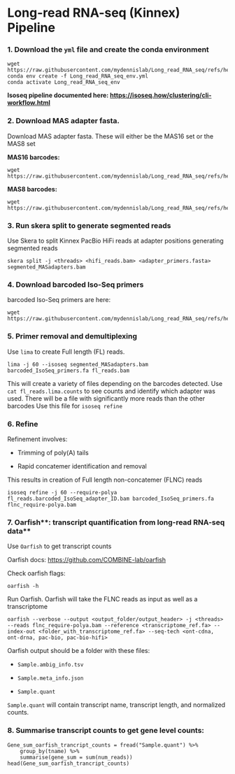 
# Long-read RNA-seq (Kinnex) Pipeline

### 1. Download the `yml` file and create the conda environment

```         
wget https://raw.githubusercontent.com/mydennislab/Long_read_RNA_seq/refs/heads/main/Long_read_RNA_seq_env.yml
conda env create -f Long_read_RNA_seq_env.yml
conda activate Long_read_RNA_seq_env
```

**Isoseq pipeline documented here: <https://isoseq.how/clustering/cli-workflow.html>**

### 2. Download MAS adapter fasta.

Download MAS adapter fasta. These will either be the MAS16 set or the MAS8 set

**MAS16 barcodes:**

```         
wget https://raw.githubusercontent.com/mydennislab/Long_read_RNA_seq/refs/heads/main/mas16_primers.fasta
```

**MAS8 barcodes:**

```         
wget https://raw.githubusercontent.com/mydennislab/Long_read_RNA_seq/refs/heads/main/mas8_primers.fasta
```

### 3. Run skera split to generate segmented reads

Use Skera to split Kinnex PacBio HiFi reads at adapter positions generating segmented reads

```         
skera split -j <threads> <hifi_reads.bam> <adapter_primers.fasta> segmented_MASadapters.bam
```

### 4. Download barcoded Iso-Seq primers

barcoded Iso-Seq primers are here:

```         
wget https://raw.githubusercontent.com/mydennislab/Long_read_RNA_seq/refs/heads/main/barcoded_IsoSeq_primers.fa
```

### 5. Primer removal and demultiplexing

Use `lima` to create Full length (FL) reads.

```         
lima -j 60 --isoseq segmented_MASadapters.bam barcoded_IsoSeq_primers.fa fl_reads.bam
```

This will create a variety of files depending on the barcodes detected. Use `cat fl_reads.lima.counts` to see counts and identify which adapter was used. There will be a file with significantly more reads than the other barcodes Use this file for `isoseq refine`

### 6. Refine

Refinement involves:

-   Trimming of poly(A) tails

-   Rapid concatemer identification and removal

This results in creation of Full length non-concatemer (FLNC) reads

```         
isoseq refine -j 60 --require-polya fl_reads.barcoded_IsoSeq_adapter_ID.bam barcoded_IsoSeq_primers.fa flnc_require-polya.bam
```

### 7. Oarfish**: transcript quantification from long-read RNA-seq data**


Use `Oarfish` to get transcript counts

Oarfish docs: <https://github.com/COMBINE-lab/oarfish>

Check oarfish flags:

```         
oarfish -h
```

Run Oarfish. Oarfish will take the FLNC reads as input as well as a transcriptome

```         
oarfish --verbose --output <output_folder/output_header> -j <threads> --reads flnc_require-polya.bam --reference <transcriptome_ref.fa> --index-out <folder_with_transcriptome_ref.fa> --seq-tech <ont-cdna, ont-drna, pac-bio, pac-bio-hifi>
```

Oarfish output should be a folder with these files:

-   `Sample.ambig_info.tsv`

-   `Sample.meta_info.json`

-   `Sample.quant`


`Sample.quant` will contain transcript name, transcript length, and normalized counts.

### 8. Summarise transcript counts to get gene level counts:

```         
Gene_sum_oarfish_trancript_counts = fread("Sample.quant") %>%
    group_by(tname) %>%
    summarise(gene_sum = sum(num_reads)) 
head(Gene_sum_oarfish_trancript_counts)
```
